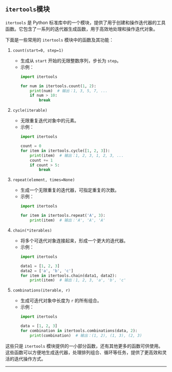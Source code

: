 ## `itertools`模块

`itertools` 是 Python 标准库中的一个模块，提供了用于创建和操作迭代器的工具函数。它包含了一系列的迭代器生成函数，用于高效地处理和操作迭代对象。

下面是一些常用的 `itertools` 模块中的函数及其功能：

1. `count(start=0, step=1)`
   - 生成从 `start` 开始的无限整数序列，步长为 `step`。
   - 示例：
     ```python
     import itertools
     
     for num in itertools.count(1, 2):
         print(num)  # 输出：1, 3, 5, 7, ...
         if num > 10:
             break
     ```

2. `cycle(iterable)`
   - 无限重复迭代对象中的元素。
   - 示例：
     ```python
     import itertools
     
     count = 0
     for item in itertools.cycle([1, 2, 3]):
         print(item)  # 输出：1, 2, 3, 1, 2, 3, ...
         count += 1
         if count > 5:
             break
     ```

3. `repeat(element, times=None)`
   - 生成一个无限重复的迭代器，可指定重复的次数。
   - 示例：
     ```python
     import itertools
     
     for item in itertools.repeat('A', 3):
         print(item)  # 输出：'A', 'A', 'A'
     ```

4. `chain(*iterables)`
   - 将多个可迭代对象连接起来，形成一个更大的迭代器。
   - 示例：
     ```python
     import itertools
     
     data1 = [1, 2, 3]
     data2 = ['a', 'b', 'c']
     for item in itertools.chain(data1, data2):
         print(item)  # 输出：1, 2, 3, 'a', 'b', 'c'
     ```

5. `combinations(iterable, r)`
   - 生成可迭代对象中长度为 `r` 的所有组合。
   - 示例：
     ```python
     import itertools
     
     data = [1, 2, 3]
     for combination in itertools.combinations(data, 2):
         print(combination)  # 输出：(1, 2), (1, 3), (2, 3)
     ```

这些只是 `itertools` 模块提供的一小部分函数，还有其他更多的函数可供使用。这些函数可以方便地生成迭代器，处理排列组合、循环等任务，提供了更高效和灵活的迭代操作方式。



---

```python
```

